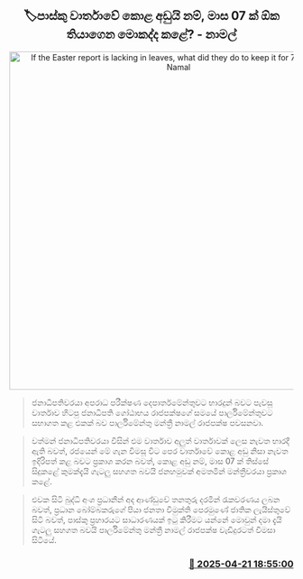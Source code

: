 <p align='center'><b><h2 align='center' title='If the Easter report is lacking in leaves, what did they do to keep it for 7 months? - Namal'>🏷පාස්කු වාර්තාවේ කොළ අඩුයි නම්, මාස 07 ක් ඕක තියාගෙන මොකද්ද කළේ? - නාමල්</h2></b></p>
<p align='center'><img src='https://helakuru.sgp1.cdn.digitaloceanspaces.com/esana/images/lib/namal-cort-media.jpg' width='600' alt='If the Easter report is lacking in leaves, what did they do to keep it for 7 months? - Namal'></p>

> ජනාධිපතිවරයා අපරාධ පරීක්ෂණ දෙපාර්තමේන්තුවට භාරදුන් බවට පැවසූ වාර්තාව ‍හිටපු ජනාධිපති ගෝඨාභය රාජපක්ෂගේ සමයේ පාර්ලිමේන්තුවට සභාගත කළ එකක් බව පාර්ලිමේන්තු මන්ත්‍රී නාමල් රාජපක්ෂ පවසනවා.

> වත්මන් ජනාධිපතිවරයා විසින් එම වාර්තාව අලුත් වාර්තාවක් ලෙස නැවත භාරදී ඇති බවත්, රජයෙන් ‍මේ ගැන විමසූ විට පෙර වාර්තාවේ කොළ අඩු නිසා නැවත ඉදිරිපත් කළ බවට ප්‍රකාශ කරන බවත්, කොළ අඩු නම්, මාස 07 ක් තිස්සේ සිදුකළේ කුමක්දැයි ගැටලු සහගත බවයි ජනහමුවක් අමතමින් මන්ත්‍රීවරයා ප්‍රකාශ කළේ.

> එවක සිටි බුද්ධි අංශ ප්‍රධානීන් අද ආණ්ඩුවේ තනතුරු දරමින් රැකවරණය ලබන බවත්, ප්‍රධාන බෝම්බකරුගේ පියා ජනතා විමුක්ති පෙරමුණේ ජාතික ලැයිස්තුවේ සිටි බවත්, ‍පාස්කු ප්‍රහාරයට සාධාරණයක් ඉටු කිරීමට යන්නේ මොවුන් දමා දැයි ගැටලු සහගත බවයි පාර්ලිමේන්තු මන්ත්‍රී නාමල් රාජපක්ෂ වැඩිදුරටත් විමසා සිටියේ.



<h3 align='right'><a href='https://www.helakuru.lk/esana/p/109386/'>📅 2025-04-21 18:55:00</a></h3>
